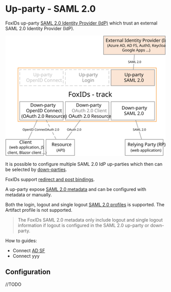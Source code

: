 # Up-party - SAML 2.0

FoxIDs up-party [SAML 2.0 Identity Provider (IdP)](https://docs.oasis-open.org/security/saml/v2.0/saml-core-2.0-os.pdf) which trust an external SAML 2.0 Identity Provider (IdP).

![FoxIDs up-party SAML 2.0](images/parties-up-party-saml.svg)

It is possible to configure multiple SAML 2.0 IdP up-parties which then can be selected by [down-parties](parties.md#down-party).

FoxIDs support [redirect and post bindings](https://docs.oasis-open.org/security/saml/v2.0/saml-bindings-2.0-os.pdf).

A up-party expose [SAML 2.0 metadata](https://docs.oasis-open.org/security/saml/v2.0/saml-metadata-2.0-os.pdf) and can be configured with metadata or manually.

Both the login, logout and single logout [SAML 2.0 profiles](https://docs.oasis-open.org/security/saml/v2.0/saml-profiles-2.0-os.pdf) is supported. The Artifact profile is not supported.

> The FoxIDs SAML 2.0 metadata only include logout and single logout information if logout is configured in the SAML 2.0 up-party or down-party.

How to guides:

- Connect [AD SF](up-party-howto-saml-2.0-adfs.md)
- Connect yyy

## Configuration
//TODO

